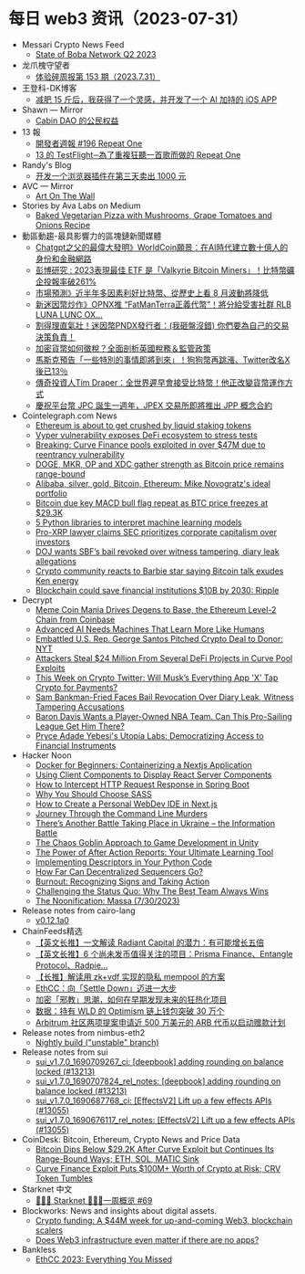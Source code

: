 # 每日 web3 资讯（2023-07-31）

- Messari Crypto News Feed
  - [State of Boba Network Q2 2023](https://messari.io/article/state-of-boba-network-q2-2023)
- 龙爪槐守望者
  - [体验碎周报第 153 期（2023.7.31）](https://www.ftium4.com/ux-weekly-153.html)
- 王登科-DK博客
  - [减肥 15 斤后，我获得了一个灵感，并开发了一个 AI 加持的 iOS APP](https://greatdk.com/1936.html)
- Shawn — Mirror
  - [Cabin DAO 的公民权益](https://shawn.mirror.xyz/fTXqS3XAVOzCgmf0Ei_S5rtTpgpz3F9fHx_zY9HYgDw)
- 13 報
  - [開發者週報 #196 Repeat One](https://www.ethanhuang13.com/p/196)
  - [13 的 TestFlight─為了重複狂聽一首歌而做的 Repeat One](https://www.ethanhuang13.com/p/testflight-repeat-one)
- Randy's Blog
  - [开发一个浏览器插件在第三天卖出 1000 元](https://lutaonan.com/blog/my-extension-sold-1k-yuan/)
- AVC — Mirror
  - [Art On The Wall](https://avc.mirror.xyz/xxxu8MlZFQyozQrYkIwQJr6MLipN8rpdFaQG9pacGM4)
- Stories by Ava Labs on Medium
  - [Baked Vegetarian Pizza with Mushrooms, Grape Tomatoes and Onions Recipe](https://medium.com/@avalabs/baked-vegetarian-pizza-with-mushrooms-grape-tomatoes-and-onions-recipe-3650d2f6cf77?source=rss-2d09314f14e9------2)
- 動區動趨-最具影響力的區塊鏈新聞媒體
  - [Chatgpt之父的最偉大發明》WorldCoin願景：在AI時代建立數十億人的身份和金融網路](https://www.blocktempo.com/wordcoin-vision-to-help-build-an-identity-financial-network-connecting-billions-people-in-age-of-ai/)
  - [彭博研究 : 2023表現最佳 ETF 是「Valkyrie Bitcoin Miners」！比特幣礦企投報率破261%](https://www.blocktempo.com/valkyrie-bitcoin-miners-wgmi-etf-leads-2023-highest-performing-etfs/)
  - [市場預測》近半年多因素利好比特幣、從歷史上看 8 月波動將降低](https://www.blocktempo.com/analyst-predict-august-is-quiet-month-for-traditional-market-and-crypto-is-no-different/)
  - [新迷因幣炒作》OPNX推 “FatManTerra正義代幣”！將分給受害社群 RLB LUNA LUNC OX…](https://www.blocktempo.com/open-exchange-announce-will-lauch-fatmanterra-justice-token-this-week/)
  - [割得理直氣壯！迷因幣PNDX發行者：(我砸盤沒錯) 你們要為自己的交易決策負責！](https://www.blocktempo.com/meme-coin-pndx-founder-clear-if-you-used-exchange-to-trade-token-is-your-own-choice/)
  - [加密貨幣如何徵稅？全面剖析英國稅務＆監管政策](https://www.blocktempo.com/uk-crypto-asset-taxation-practice-and-think/)
  - [馬斯克預告「一些特別的事情即將到來」！狗狗幣再跳漲、Twitter改名X後已13％](https://www.blocktempo.com/elon-mush-xeet-something-special-coming-soon/)
  - [傳奇投資人Tim Draper：全世界遲早會接受比特幣！他正改變貨幣運作方式](https://www.blocktempo.com/tim-draper-says-bitcoin-is-accepted-all-over-the-world/)
  - [慶祝平台幣 JPC 誕生一週年，JPEX 交易所即將推出 JPP 概念合約](https://www.blocktempo.com/jpex-announces-the-introduction-of-concept-derivative-jpp/)
- Cointelegraph.com News
  - [Ethereum is about to get crushed by liquid staking tokens](https://cointelegraph.com/news/ethereum-crushed-liquid-staking-tokens)
  - [Vyper vulnerability exposes DeFi ecosystem to stress tests](https://cointelegraph.com/news/vyper-vulnerability-exposes-defi-ecosystem-stress-tests)
  - [Breaking: Curve Finance pools exploited in over $47M due to reentrancy vulnerability](https://cointelegraph.com/news/curve-finance-pools-exploited-over-24-reentrancy-vulnerability)
  - [DOGE, MKR, OP and XDC gather strength as Bitcoin price remains range-bound](https://cointelegraph.com/news/doge-mkr-op-and-xdc-gather-strength-as-bitcoin-price-remains-range-bound)
  - [Alibaba, silver, gold, Bitcoin, Ethereum: Mike Novogratz's ideal portfolio](https://cointelegraph.com/news/alibaba-silver-gold-bitcoin-ethereum-mike-novogratz-ideal-portfolio)
  - [Bitcoin due key MACD bull flag repeat as BTC price freezes at $29.3K](https://cointelegraph.com/news/bitcoin-bull-flag-repeat-btc-price-freezes)
  - [5 Python libraries to interpret machine learning models](https://cointelegraph.com/news/5-python-libraries-to-interpret-machine-learning-models)
  - [Pro-XRP lawyer claims SEC prioritizes corporate capitalism over investors](https://cointelegraph.com/news/pro-xrp-lawyer-claims-sec-prioritizes-corporate-capitalism-over-investors)
  - [DOJ wants SBF’s bail revoked over witness tampering, diary leak allegations](https://cointelegraph.com/news/doj-seeks-sbf-bail-revocation-over-tampering-diary-leak-allegations)
  - [Crypto community reacts to Barbie star saying Bitcoin talk exudes Ken energy](https://cointelegraph.com/news/crypto-community-barbie-star-bitcoin-ken-energy)
  - [Blockchain could save financial institutions $10B by 2030: Ripple](https://cointelegraph.com/news/blockchain-financial-institutions-2030-ripple)
- Decrypt
  - [Meme Coin Mania Drives Degens to Base, the Ethereum Level-2 Chain from Coinbase](https://decrypt.co/150647/bald-coin-based-ethereum-base-layer-2-coinbase)
  - [Advanced AI Needs Machines That Learn More Like Humans](https://decrypt.co/150620/ai-learn-like-humans-catastrophic-forgetting-machine-learning-conference)
  - [Embattled U.S. Rep. George Santos Pitched Crypto Deal to Donor: NYT](https://decrypt.co/150614/george-santos-nigerian-prince-cryptocurrency-scam-donor-nyt)
  - [Attackers Steal $24 Million From Several DeFi Projects in Curve Pool Exploits](https://decrypt.co/150606/attackers-steal-24-million-from-several-defi-projects-in-curve-pool-exploits)
  - [This Week on Crypto Twitter: Will Musk’s Everything App 'X' Tap Crypto for Payments?](https://decrypt.co/150601/this-week-on-crypto-twitter-x-everything-app-crypto-payments)
  - [Sam Bankman-Fried Faces Bail Revocation Over Diary Leak, Witness Tampering Accusations](https://decrypt.co/150602/sam-bankman-fried-caroline-ellison-diary-leak-bail-revocation)
  - [Baron Davis Wants a Player-Owned NBA Team. Can This Pro-Sailing League Get Him There?](https://decrypt.co/150527/baron-davis-nba-pro-sailing-league-sailgp-dao)
  - [Pryce Adade Yebesi's Utopia Labs: Democratizing Access to Financial Instruments](https://decrypt.co/148866/pryce-adade-yebesis-utopia-labs-democratizing-access-financial-instruments)
- Hacker Noon
  - [Docker for Beginners: Containerizing a Nextjs Application](https://hackernoon.com/docker-for-beginners-containerizing-a-nextjs-application?source=rss)
  - [Using Client Components to Display React Server Components](https://hackernoon.com/using-client-components-to-display-react-server-components?source=rss)
  - [How to Intercept HTTP Request Response in Spring Boot](https://hackernoon.com/how-to-intercept-http-request-response-in-spring-boot?source=rss)
  - [Why You Should Choose SASS](https://hackernoon.com/why-you-should-choose-sass?source=rss)
  - [How to Create a Personal WebDev IDE in Next.js](https://hackernoon.com/how-to-create-a-personal-webdev-ide-in-nextjs?source=rss)
  - [Journey Through the Command Line Murders](https://hackernoon.com/journey-through-the-command-line-murders?source=rss)
  - [There’s Another Battle Taking Place in Ukraine – the Information Battle](https://hackernoon.com/theres-another-battle-taking-place-in-ukraine-the-information-battle?source=rss)
  - [The Chaos Goblin Approach to Game Development in Unity](https://hackernoon.com/the-chaos-goblin-approach-to-game-development-in-unity?source=rss)
  - [The Power of After Action Reports: Your Ultimate Learning Tool](https://hackernoon.com/the-power-of-after-action-reports-your-ultimate-learning-tool?source=rss)
  - [Implementing Descriptors in Your Python Code](https://hackernoon.com/implementing-descriptors-in-your-python-code?source=rss)
  - [How Far Can Decentralized Sequencers Go?](https://hackernoon.com/how-far-can-decentralized-sequencers-go?source=rss)
  - [Burnout: Recognizing Signs and Taking Action](https://hackernoon.com/burnout-recognizing-signs-and-taking-action?source=rss)
  - [Challenging the Status Quo: Why The Best Team Always Wins](https://hackernoon.com/challenging-the-status-quo-how-the-best-team-always-wins?source=rss)
  - [The Noonification: Massa (7/30/2023)](https://hackernoon.com/7-30-2023-noonification?source=rss)
- Release notes from cairo-lang
  - [v0.12.1a0](https://github.com/starkware-libs/cairo-lang/releases/tag/v0.12.1a0)
- ChainFeeds精选
  - [【英文长推】一文解读 Radiant Capital 的潜力：有可能增长五倍](https://twitter.com/ofrfund/status/1685208105976737792)
  - [【英文长推】6 个尚未发币值得关注的项目：Prisma Finance、Entangle Protocol、Radpie…](https://twitter.com/0xtindorr/status/1685359332387594240)
  - [【长推】解读用 zk+vdf 实现的隐私 mempool 的方案](https://twitter.com/hhh69251498/status/1685345548218650625)
  - [EthCC：向「Settle Down」迈进一大步](https://www.noweb3.ai/p/one-giant-step-towards-settle-down)
  - [加密「邪教」思潮，如何在早期发现未来的狂热化项目](https://www.panewslab.com/zh/articledetails/inykb250.html)
  - [数据：持有 WLD 的 Optimism 链上钱包突破 30 万个](https://dune.com/queries/2763653/4599865)
  - [Arbitrum 社区两项提案申请近 500 万美元的 ARB 代币以启动赠款计划](https://www.coindesk.com/business/2023/07/28/arbitrum-daos-first-grants-programs-take-shape/)
- Release notes from nimbus-eth2
  - [Nightly build ("unstable" branch)](https://github.com/status-im/nimbus-eth2/releases/tag/nightly)
- Release notes from sui
  - [sui_v1.7.0_1690709267_ci: [deepbook] adding rounding on balance locked (#13213)](https://github.com/MystenLabs/sui/releases/tag/sui_v1.7.0_1690709267_ci)
  - [sui_v1.7.0_1690707824_rel_notes: [deepbook] adding rounding on balance locked (#13213)](https://github.com/MystenLabs/sui/releases/tag/sui_v1.7.0_1690707824_rel_notes)
  - [sui_v1.7.0_1690687768_ci: [EffectsV2] Lift up a few effects APIs (#13055)](https://github.com/MystenLabs/sui/releases/tag/sui_v1.7.0_1690687768_ci)
  - [sui_v1.7.0_1690676117_rel_notes: [EffectsV2] Lift up a few effects APIs (#13055)](https://github.com/MystenLabs/sui/releases/tag/sui_v1.7.0_1690676117_rel_notes)
- CoinDesk: Bitcoin, Ethereum, Crypto News and Price Data
  - [Bitcoin Dips Below $29.2K After Curve Exploit but Continues Its Range-Bound Ways; ETH, SOL, MATIC Sink](https://www.coindesk.com/markets/2023/07/30/crypto-markets-today-btc-eth-matic-doge-sol-price-analysis/?utm_medium=referral&utm_source=rss&utm_campaign=headlines)
  - [Curve Finance Exploit Puts $100M+ Worth of Crypto at Risk; CRV Token Tumbles](https://www.coindesk.com/business/2023/07/30/curve-finance-exploit-puts-100m-worth-of-crypto-at-risk/?utm_medium=referral&utm_source=rss&utm_campaign=headlines)
- Starknet 中文
  - [👩🏽‍🚀 Starknet 👨🏽‍🚀一周概览 #69](https://starknetzh.substack.com/p/starknet-69-157)
- Blockworks: News and insights about digital assets.
  - [Crypto funding: A $44M week for up-and-coming Web3, blockchain scalers](https://blockworks.co/news/44m-week-web3-blockchain-scalers)
  - [Does Web3 infrastructure even matter if there are no apps?](https://blockworks.co/news/web3-no-apps)
- Bankless
  - [EthCC 2023: Everything You Missed](http://sites.libsyn.com/247424/ethcc-2023-everything-you-missed)
